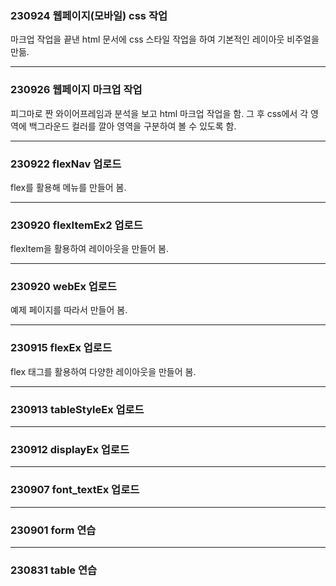 ### 230924 웹페이지(모바일) css 작업 ###
마크업 작업을 끝낸 html 문서에 css 스타일 작업을 하여 기본적인 레이아웃 비주얼을 만듦.

 - - - - -

### 230926 웹페이지 마크업 작업 ###
피그마로 짠 와이어프레임과 분석을 보고 html 마크업 작업을 함.
그 후 css에서 각 영역에 백그라운드 컬러를 깔아 영역을 구분하여 볼 수 있도록 함.

 - - - - -

### 230922 flexNav 업로드 ###
flex를 활용해 메뉴를 만들어 봄.

 - - - - -

### 230920 flexItemEx2 업로드 ###
flexItem을 활용하여 레이아웃을 만들어 봄.

 - - - - - 

### 230920 webEx 업로드 ###
예제 페이지를 따라서 만들어 봄.

 - - - - -

### 230915 flexEx 업로드 ###
flex 태그를 활용하여 다양한 레이아웃을 만들어 봄.

 - - - - -

### 230913 tableStyleEx 업로드 ###

 - - - - -

### 230912 displayEx 업로드 ###

 - - - - -

### 230907 font_textEx 업로드 ###

 - - - - -

### 230901 form 연습 ###

 - - - - -

### 230831 table 연습 ###




